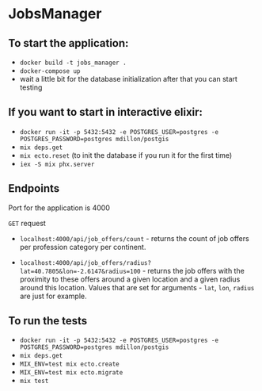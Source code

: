 # JobsManager

## To start the application: 

- `docker build -t jobs_manager .`
- `docker-compose up`
- wait a little bit for the database initialization after that you can start testing

## If you want to start in interactive elixir:
- `docker run -it -p 5432:5432 -e POSTGRES_USER=postgres -e POSTGRES_PASSWORD=postgres mdillon/postgis`
- `mix deps.get`
- `mix ecto.reset` (to init the database if you run it for the first time)
- `iex -S mix phx.server`

## Endpoints

Port for the application is 4000

`GET` request

- `localhost:4000/api/job_offers/count` - returns the count of job offers per profession category per continent.

- `localhost:4000/api/job_offers/radius?lat=40.7805&lon=-2.6147&radius=100` - returns the job offers with the proximity to these offers around a given location and a given radius around this location. Values that are set for arguments - `lat`, `lon`, `radius` are just for example.

## To run the tests

- `docker run -it -p 5432:5432 -e POSTGRES_USER=postgres -e POSTGRES_PASSWORD=postgres mdillon/postgis`
- `mix deps.get`
- `MIX_ENV=test mix ecto.create`
- `MIX_ENV=test mix ecto.migrate`
- `mix test`
